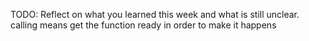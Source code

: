 TODO: Reflect on what you learned this week and what is still unclear.
calling means get the function ready in order to make it happens